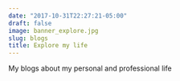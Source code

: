```yaml
---
date: "2017-10-31T22:27:21-05:00"
draft: false
image: banner_explore.jpg
slug: blogs
title: Explore my life
---
```


My blogs about my personal and professional life